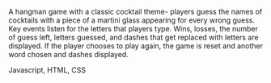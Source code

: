 A hangman game with a classic cocktail theme- players guess the names of cocktails with a piece of a martini glass appearing for every wrong guess. 
Key events listen for the letters that players type.
Wins, losses, the number of guess left, letters guessed, and dashes that get replaced with letters are displayed.
If the player chooses to play again, the game is reset and another word chosen and dashes displayed.

Javascript, HTML, CSS

